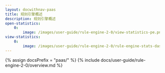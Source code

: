 ```yaml
---
layout: docwithnav-paas
title: 规则引擎概述
description: 规则引擎概述
open-statistics:
    0:
        image: /images/user-guide/rule-engine-2-0/view-statistics-pe.png
view-statistics:
    0:
        image: /images/user-guide/rule-engine-2-0/rule-engine-stats-dashboard.png
---
```


{% assign docsPrefix = "paas/" %}
{% include docs/user-guide/rule-engine-2-0/overview.md %}